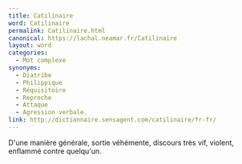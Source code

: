 ```yaml
---
title: Catilinaire
word: Catilinaire
permalink: Catilinaire.html
canonical: https://lachal.neamar.fr/Catilinaire
layout: word
categories:
  - Mot complexe
synonyms:
  - Diatribe
  - Philippique
  - Réquisitoire
  - Reproche
  - Attaque
  - Agression verbale.
link: http://dictionnaire.sensagent.com/catilinaire/fr-fr/
---
```


D'une manière générale, sortie véhémente, discours très vif, violent, enflammé contre quelqu'un.

